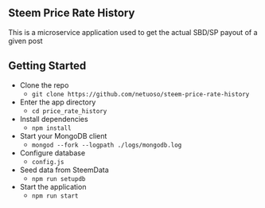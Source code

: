 ## Steem Price Rate History

This is a microservice application used to get the actual SBD/SP payout of a given post

## Getting Started
- Clone the repo
  - `git clone https://github.com/netuoso/steem-price-rate-history`
- Enter the app directory
  - `cd price_rate_history`
- Install dependencies
  - `npm install`
- Start your MongoDB client
  - `mongod --fork --logpath ./logs/mongodb.log`
- Configure database
	- `config.js`
- Seed data from SteemData
  - `npm run setupdb`
- Start the application
  - `npm run start`
